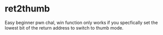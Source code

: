 # ret2thumb

Easy beginner pwn chal, win function only works if you specfically set the lowest bit
of the return address to switch to thumb mode.